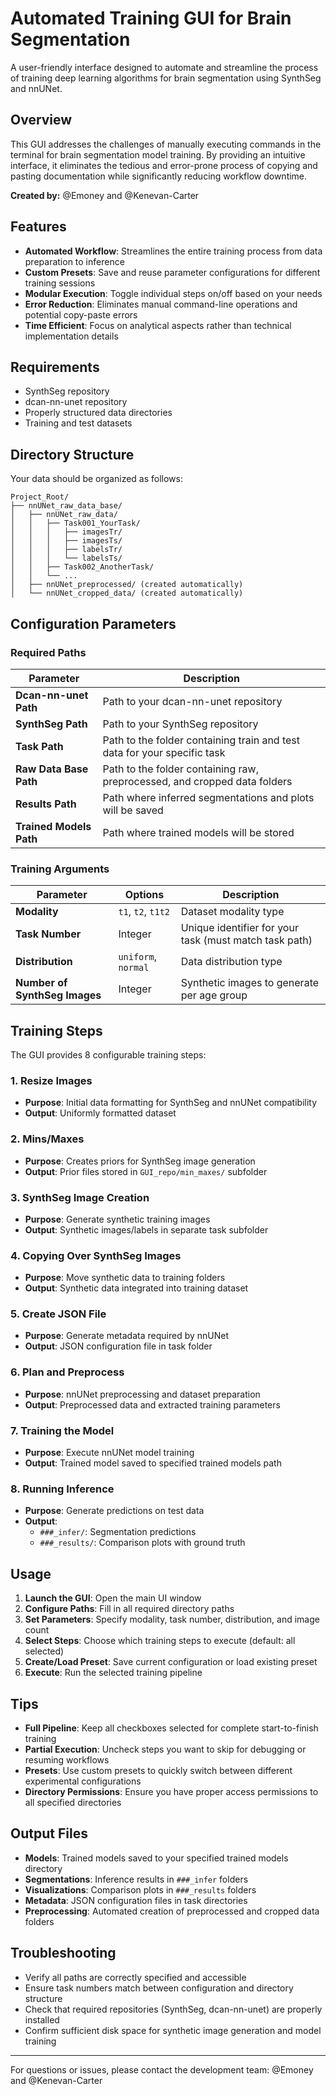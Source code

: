 # Automated Training GUI for Brain Segmentation

A user-friendly interface designed to automate and streamline the process of training deep learning algorithms for brain segmentation using SynthSeg and nnUNet.

## Overview

This GUI addresses the challenges of manually executing commands in the terminal for brain segmentation model training. By providing an intuitive interface, it eliminates the tedious and error-prone process of copying and pasting documentation while significantly reducing workflow downtime.

**Created by:** @Emoney and @Kenevan-Carter

## Features

- **Automated Workflow**: Streamlines the entire training process from data preparation to inference
- **Custom Presets**: Save and reuse parameter configurations for different training sessions
- **Modular Execution**: Toggle individual steps on/off based on your needs
- **Error Reduction**: Eliminates manual command-line operations and potential copy-paste errors
- **Time Efficient**: Focus on analytical aspects rather than technical implementation details

## Requirements

- SynthSeg repository
- dcan-nn-unet repository
- Properly structured data directories
- Training and test datasets

## Directory Structure

Your data should be organized as follows:

```
Project_Root/
├── nnUNet_raw_data_base/
│   ├── nnUNet_raw_data/
│   │   ├── Task001_YourTask/
│   │   │   ├── imagesTr/
│   │   │   ├── imagesTs/
│   │   │   ├── labelsTr/
│   │   │   └── labelsTs/
│   │   ├── Task002_AnotherTask/
│   │   └── ...
│   ├── nnUNet_preprocessed/ (created automatically)
│   └── nnUNet_cropped_data/ (created automatically)
```

## Configuration Parameters

### Required Paths

| Parameter | Description |
|-----------|-------------|
| **Dcan-nn-unet Path** | Path to your dcan-nn-unet repository |
| **SynthSeg Path** | Path to your SynthSeg repository |
| **Task Path** | Path to the folder containing train and test data for your specific task |
| **Raw Data Base Path** | Path to the folder containing raw, preprocessed, and cropped data folders |
| **Results Path** | Path where inferred segmentations and plots will be saved |
| **Trained Models Path** | Path where trained models will be stored |

### Training Arguments

| Parameter | Options | Description |
|-----------|---------|-------------|
| **Modality** | `t1`, `t2`, `t1t2` | Dataset modality type |
| **Task Number** | Integer | Unique identifier for your task (must match task path) |
| **Distribution** | `uniform`, `normal` | Data distribution type |
| **Number of SynthSeg Images** | Integer | Synthetic images to generate per age group |

## Training Steps

The GUI provides 8 configurable training steps:

### 1. Resize Images
- **Purpose**: Initial data formatting for SynthSeg and nnUNet compatibility
- **Output**: Uniformly formatted dataset

### 2. Mins/Maxes
- **Purpose**: Creates priors for SynthSeg image generation
- **Output**: Prior files stored in `GUI_repo/min_maxes/` subfolder

### 3. SynthSeg Image Creation
- **Purpose**: Generate synthetic training images
- **Output**: Synthetic images/labels in separate task subfolder

### 4. Copying Over SynthSeg Images
- **Purpose**: Move synthetic data to training folders
- **Output**: Synthetic data integrated into training dataset

### 5. Create JSON File
- **Purpose**: Generate metadata required by nnUNet
- **Output**: JSON configuration file in task folder

### 6. Plan and Preprocess
- **Purpose**: nnUNet preprocessing and dataset preparation
- **Output**: Preprocessed data and extracted training parameters

### 7. Training the Model
- **Purpose**: Execute nnUNet model training
- **Output**: Trained model saved to specified trained models path

### 8. Running Inference
- **Purpose**: Generate predictions on test data
- **Output**: 
  - `###_infer/`: Segmentation predictions
  - `###_results/`: Comparison plots with ground truth

## Usage

1. **Launch the GUI**: Open the main UI window
2. **Configure Paths**: Fill in all required directory paths
3. **Set Parameters**: Specify modality, task number, distribution, and image count
4. **Select Steps**: Choose which training steps to execute (default: all selected)
5. **Create/Load Preset**: Save current configuration or load existing preset
6. **Execute**: Run the selected training pipeline

## Tips

- **Full Pipeline**: Keep all checkboxes selected for complete start-to-finish training
- **Partial Execution**: Uncheck steps you want to skip for debugging or resuming workflows
- **Presets**: Use custom presets to quickly switch between different experimental configurations
- **Directory Permissions**: Ensure you have proper access permissions to all specified directories

## Output Files

- **Models**: Trained models saved to your specified trained models directory
- **Segmentations**: Inference results in `###_infer` folders
- **Visualizations**: Comparison plots in `###_results` folders
- **Metadata**: JSON configuration files in task directories
- **Preprocessing**: Automated creation of preprocessed and cropped data folders

## Troubleshooting

- Verify all paths are correctly specified and accessible
- Ensure task numbers match between configuration and directory structure
- Check that required repositories (SynthSeg, dcan-nn-unet) are properly installed
- Confirm sufficient disk space for synthetic image generation and model training

---

For questions or issues, please contact the development team: @Emoney and @Kenevan-Carter